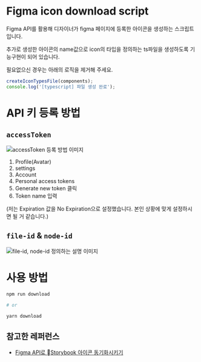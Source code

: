 # Figma icon download script

Figma API를 활용해 디자이너가 figma 페이지에 등록한 아이콘을 생성하는 스크립트 입니다.

추가로 생성한 아이콘의 name값으로 icon의 타입을 정의하는 ts파일을 생성하도록 기능구현이 되어 있습니다.

필요없으신 경우는 아래의 로직을 제거해 주세요.

```typescript
createIconTypesFile(components);
console.log('[typescript] 파일 생성 완료');
```

# API 키 등록 방법

## `accessToken`

![accessToken 등록 방법 이미지](https://github.com/OhGyeongtaek/figma-icon-download/assets/20200820/69c171c6-ce06-441c-b9ae-2bbddc00966c)


1. Profile(Avatar) 
2. settings 
3. Account 
4. Personal access tokens 
5. Generate new token 클릭
6. Token name 입력

(저는 Expiration 값을 No Expiration으로 설정했습니다. 본인 상황에 맞게 설정하시면 될 거 같습니다.)

## `file-id` & `node-id`

![file-id, node-id 정의하는 설명 이미지](https://github.com/OhGyeongtaek/figma-icon-download/assets/20200820/5347cc2d-864d-434e-85fb-2b3457ff6b68)

# 사용 방법

```sh
npm run download

# or 

yarn download
```

## 참고한 레퍼런스

* [Figma API로 Storybook 아이콘 동기화시키기](https://velog.io/@jun094/Figma-API%EB%A1%9C-storybook%EA%B3%BC-%EC%95%84%EC%9D%B4%EC%BD%98-%EB%8F%99%EA%B8%B0%ED%99%94%EC%8B%9C%ED%82%A4%EA%B8%B0)
